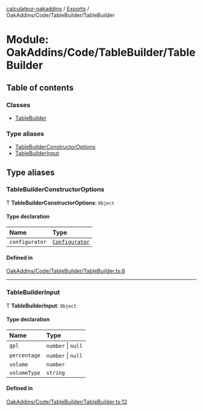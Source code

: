 [calculateur-oakaddins](../README.md) / [Exports](../modules.md) / OakAddins/Code/TableBuilder/TableBuilder

# Module: OakAddins/Code/TableBuilder/TableBuilder

## Table of contents

### Classes

- [TableBuilder](../classes/oakaddins_code_tablebuilder_tablebuilder.tablebuilder.md)

### Type aliases

- [TableBuilderConstructorOptions](oakaddins_code_tablebuilder_tablebuilder.md#tablebuilderconstructoroptions)
- [TableBuilderInput](oakaddins_code_tablebuilder_tablebuilder.md#tablebuilderinput)

## Type aliases

### TableBuilderConstructorOptions

Ƭ **TableBuilderConstructorOptions**: `Object`

#### Type declaration

| Name | Type |
| :------ | :------ |
| `configurator` | [`Configurator`](../classes/lib_configurator.configurator.md) |

#### Defined in

[OakAddins/Code/TableBuilder/TableBuilder.ts:8](https://github.com/P0ulpy/Configurateur-OakAddins/blob/a535c84/src/OakAddins/Code/TableBuilder/TableBuilder.ts#L8)

___

### TableBuilderInput

Ƭ **TableBuilderInput**: `Object`

#### Type declaration

| Name | Type |
| :------ | :------ |
| `gpl` | `number` \| ``null`` |
| `percentage` | `number` \| ``null`` |
| `volume` | `number` |
| `volumeType` | `string` |

#### Defined in

[OakAddins/Code/TableBuilder/TableBuilder.ts:12](https://github.com/P0ulpy/Configurateur-OakAddins/blob/a535c84/src/OakAddins/Code/TableBuilder/TableBuilder.ts#L12)
